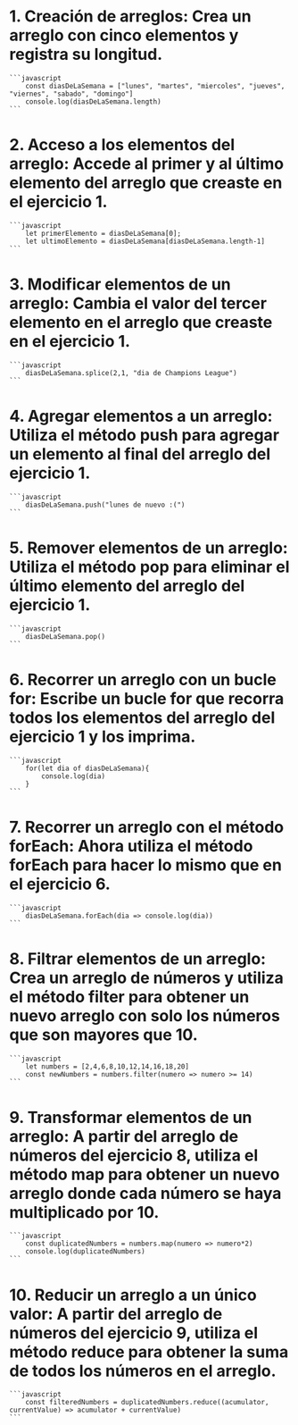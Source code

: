# 1. Creación de arreglos: Crea un arreglo con cinco elementos y registra su longitud.

    ```javascript
        const diasDeLaSemana = ["lunes", "martes", "miercoles", "jueves", "viernes", "sabado", "domingo"]
        console.log(diasDeLaSemana.length)
    ```

# 2. Acceso a los elementos del arreglo: Accede al primer y al último elemento del arreglo que creaste en el ejercicio 1.

    ```javascript
        let primerElemento = diasDeLaSemana[0];
        let ultimoElemento = diasDeLaSemana[diasDeLaSemana.length-1]
    ```

# 3. Modificar elementos de un arreglo: Cambia el valor del tercer elemento en el arreglo que creaste en el ejercicio 1.

    ```javascript
        diasDeLaSemana.splice(2,1, "dia de Champions League")
    ```

# 4. Agregar elementos a un arreglo: Utiliza el método push para agregar un elemento al final del arreglo del ejercicio 1.

    ```javascript
        diasDeLaSemana.push("lunes de nuevo :(")
    ```

# 5. Remover elementos de un arreglo: Utiliza el método pop para eliminar el último elemento del arreglo del ejercicio 1.

    ```javascript
        diasDeLaSemana.pop()
    ```

# 6. Recorrer un arreglo con un bucle for: Escribe un bucle for que recorra todos los elementos del arreglo del ejercicio 1 y los imprima.

    ```javascript
        for(let dia of diasDeLaSemana){
            console.log(dia)
        }
    ```

# 7. Recorrer un arreglo con el método forEach: Ahora utiliza el método forEach para hacer lo mismo que en el ejercicio 6.

    ```javascript
        diasDeLaSemana.forEach(dia => console.log(dia))
    ```

# 8. Filtrar elementos de un arreglo: Crea un arreglo de números y utiliza el método filter para obtener un nuevo arreglo con solo los números que son mayores que 10.

    ```javascript
        let numbers = [2,4,6,8,10,12,14,16,18,20]
        const newNumbers = numbers.filter(numero => numero >= 14)
    ```

# 9. Transformar elementos de un arreglo: A partir del arreglo de números del ejercicio 8, utiliza el método map para obtener un nuevo arreglo donde cada número se haya multiplicado por 10.

    ```javascript
        const duplicatedNumbers = numbers.map(numero => numero*2)
        console.log(duplicatedNumbers)
    ```

# 10. Reducir un arreglo a un único valor: A partir del arreglo de números del ejercicio 9, utiliza el método reduce para obtener la suma de todos los números en el arreglo.

    ```javascript
        const filteredNumbers = duplicatedNumbers.reduce((acumulator, currentValue) => acumulator + currentValue)
    ```
